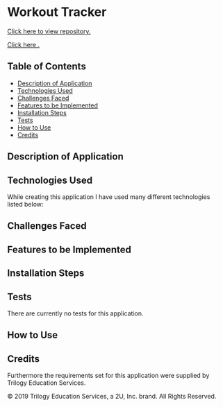 # Workout Tracker

[Click here to view repository.](https://github.com/anjkrish2608/woroutTracker)

[Click here .]()

## Table of Contents

* [Description of Application](#des)
* [Technologies Used](#tech)
* [Challenges Faced](#chall)
* [Features to be Implemented](#dev)
* [Installation Steps](#insta)
* [Tests](#tests)
* [How to Use](#use)
* [Credits](#cred)

<a id="des"></a>

## Description of Application


<a id="tech"></a>

## Technologies Used
While creating this application I have used many different technologies listed below:


<a id="chall"></a>

## Challenges Faced


<a id="dev"></a>

## Features to be Implemented


<a id="insta"></a>

## Installation Steps


<a id="tests"></a>

## Tests
There are currently no tests for this application.

<a id="use"></a>

## How to Use


<a id="cred"></a>

## Credits

Furthermore the requirements set for this application were supplied by Trilogy Education Services.

© 2019 Trilogy Education Services, a 2U, Inc. brand. All Rights Reserved.